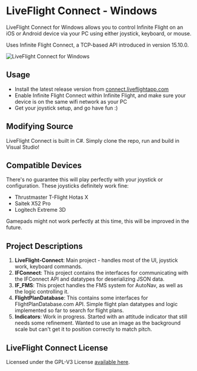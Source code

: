 # LiveFlight Connect - Windows
LiveFlight Connect for Windows allows you to control Infinite Flight on an iOS or Android device via your PC using either joystick, keyboard, or mouse. 

Uses Infinite Flight Connect, a TCP-based API introduced in version 15.10.0.

![](https://raw.githubusercontent.com/LiveFlightApp/Connect-Windows/master/screenshot.png "LiveFlight Connect for Windows")

Usage
------------
  * Install the latest release version from [connect.liveflightapp.com](http://connect.liveflightapp.com)
  * Enable Infinite Flight Connect within Infinite Flight, and make sure your device is on the same wifi network as your PC
  * Get your joystick setup, and go have fun :)


Modifying Source
------------
LiveFlight Connect is built in C#. Simply clone the repo, run and build in Visual Studio! 

Compatible Devices
------------
There's no guarantee this will play perfectly with your joystick or configuration. These joysticks definitely work fine:
  * Thrustmaster T-Flight Hotas X
  * Saitek X52 Pro
  * Logitech Extreme 3D
   
  Gamepads might not work perfectly at this time, this will be improved in the future.


Project Descriptions
------------
1. **LiveFlight-Connect**:
Main project - handles most of the UI, joystick work, keyboard commands.
2. **IFConnect**:
This project contains the interfaces for communicating with the IFConnect API and datatypes for deserializing JSON data.
3. **IF_FMS**: 
This project handles the FMS system for AutoNav, as well as the logic controlling it.
4. **FlightPlanDatabase**:
This contains some interfaces for FlightPlanDatabase.com API. Simple flight plan datatypes and logic implemented so far to search for flight plans.
5. **Indicators**:
Work in progress. Started with an attitude indicator that still needs some refinement. 
Wanted to use an image as the background scale but can't get it to position correctly to match pitch.

 
LiveFlight Connect License
-----------
Licensed under the GPL-V3 License <a href="https://github.com/LiveFlightApp/Connect-Windows/blob/master/LICENSE">available here</a>.
